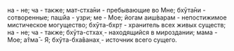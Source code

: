 на - не; ча - также; мат-стха̄ни - пребывающие во Мне; бхӯта̄ни - сотворенные; паш́йа - узри; ме - Мое; йогам аиш́варам - непостижимое мистическое могущество; бхӯта-бхр̣т - хранитель всех живых существ; на - не; ча - также; бхӯта-стхах̣ - находящийся в мироздании; мама - Мое; а̄тма̄ - Я; бхӯта-бха̄ванах̣ - источник всего сущего.